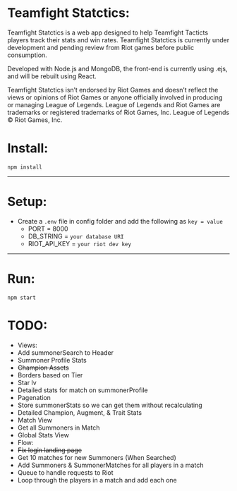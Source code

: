# Teamfight Statctics:

Teamfight Statctics is a web app designed to help Teamfight Tacticts players track their stats and win rates. Teamfight Statctics is currently under development and pending review from Riot games before public consumption. 

Developed with Node.js and MongoDB, the front-end is currently using .ejs, and will be rebuilt using React.

Teamfight Statctics isn’t endorsed by Riot Games and doesn’t reflect the views or opinions of Riot Games or anyone officially involved in producing or managing League of Legends. League of Legends and Riot Games are trademarks or registered trademarks of Riot Games, Inc. League of Legends © Riot Games, Inc.


# Install:

`npm install`

---

# Setup:

- Create a `.env` file in config folder and add the following as `key = value`
  - PORT = 8000
  - DB_STRING = `your database URI`
  - RIOT_API_KEY = `your riot dev key`

---

# Run:


`npm start`


# TODO:
+ Views:
 + Add summonerSearch to Header
+ Summoner Profile Stats
 + ~~Champion Assets~~
 + Borders based on Tier
 + Star lv
 + Detailed stats for match on summonerProfile
 + Pagenation
 + Store summonerStats so we can get them without recalculating
+ Detailed Champion, Augment, & Trait Stats
+ Match View
 + Get all Summoners in Match
+ Global Stats View
+ Flow:
 + ~~Fix login landing page~~
 + Get 10 matches for new Summoners (When Searched)
 + Add Summoners & SummonerMatches for all players in a match
 + Queue to handle requests to Riot
 + Loop through the players in a match and add each one
